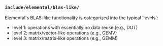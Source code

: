 ### `include/elemental/blas-like/`

Elemental's BLAS-like functionality is categorized into the typical 'levels':

-  level 1: operations with essentially no data reuse (e.g., DOT)
-  level 2: matrix/vector-like operations (e.g., GEMV)
-  level 3: matrix/matrix-like operations (e.g., GEMM)
